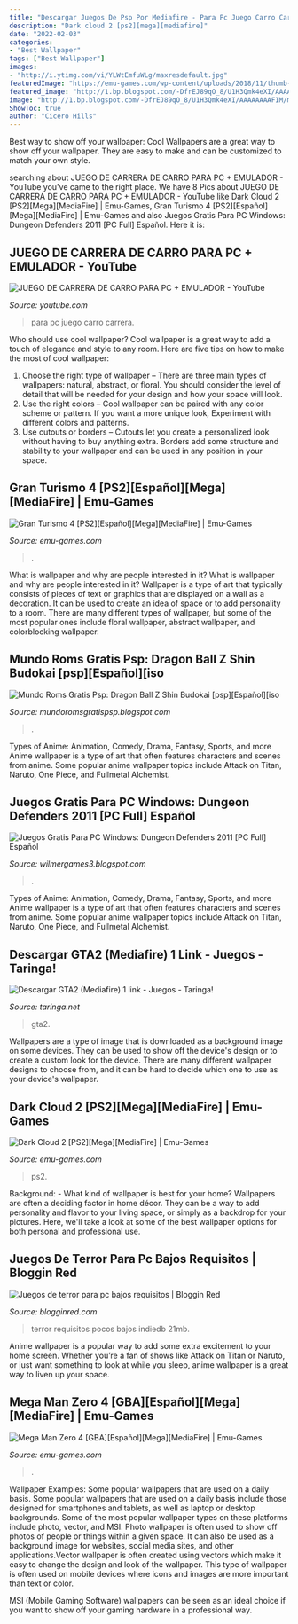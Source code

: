 ```yaml
---
title: "Descargar Juegos De Psp Por Mediafire - Para Pc Juego Carro Carrera"
description: "Dark cloud 2 [ps2][mega][mediafire]"
date: "2022-02-03"
categories:
- "Best Wallpaper"
tags: ["Best Wallpaper"]
images:
- "http://i.ytimg.com/vi/YLWtEmfuWLg/maxresdefault.jpg"
featuredImage: "https://emu-games.com/wp-content/uploads/2018/11/thumb-1920-689838-1024x576.jpg"
featured_image: "http://1.bp.blogspot.com/-DfrEJ89qO_8/U1H3Qmk4eXI/AAAAAAAAFIM/mWLKuBy0O0k/s1600/print4.png"
image: "http://1.bp.blogspot.com/-DfrEJ89qO_8/U1H3Qmk4eXI/AAAAAAAAFIM/mWLKuBy0O0k/s1600/print4.png"
ShowToc: true
author: "Cicero Hills"
---
```



Best way to show off your wallpaper:
Cool Wallpapers are a great way to show off your wallpaper. They are easy to make and can be customized to match your own style.

	

		
searching about JUEGO DE CARRERA DE CARRO PARA PC + EMULADOR - YouTube you've came to the right place. We have 8 Pics about JUEGO DE CARRERA DE CARRO PARA PC + EMULADOR - YouTube like Dark Cloud 2 [PS2][Mega][MediaFire] | Emu-Games, Gran Turismo 4 [PS2][Español][Mega][MediaFire] | Emu-Games and also Juegos Gratis Para PC Windows: Dungeon Defenders 2011 [PC Full] Español. Here it is:
		
    
## JUEGO DE CARRERA DE CARRO PARA PC + EMULADOR - YouTube

<img loading=lazy src="http://i.ytimg.com/vi/YLWtEmfuWLg/maxresdefault.jpg" onerror="this.onerror=null;this.src='https://tse3.mm.bing.net/th?id=OIP.sV6vaIjGBjVzAa9obup7IQHaEK&amp;pid=15.1';" alt="JUEGO DE CARRERA DE CARRO PARA PC + EMULADOR - YouTube">

_Source: youtube.com_

>para pc juego carro carrera. 

	

Who should use cool wallpaper?
Cool wallpaper is a great way to add a touch of elegance and style to any room. Here are five tips on how to make the most of cool wallpaper: 
1) Choose the right type of wallpaper – There are three main types of wallpapers: natural, abstract, or floral. You should consider the level of detail that will be needed for your design and how your space will look. 
2) Use the right colors – Cool wallpaper can be paired with any color scheme or pattern. If you want a more unique look, Experiment with different colors and patterns. 
3) Use cutouts or borders – Cutouts let you create a personalized look without having to buy anything extra. Borders add some structure and stability to your wallpaper and can be used in any position in your space.

    
## Gran Turismo 4 [PS2][Español][Mega][MediaFire] | Emu-Games

<img loading=lazy src="https://emu-games.com/wp-content/uploads/2018/12/Gran-Turismo-4-Cover-PAL.jpg" onerror="this.onerror=null;this.src='https://tse4.mm.bing.net/th?id=OIP.insAAcqAWWVowurdVOU-DwHaKc&amp;pid=15.1';" alt="Gran Turismo 4 [PS2][Español][Mega][MediaFire] | Emu-Games">

_Source: emu-games.com_

>. 

	

What is wallpaper and why are people interested in it?
What is wallpaper and why are people interested in it?
Wallpaper is a type of art that typically consists of pieces of text or graphics that are displayed on a wall as a decoration. It can be used to create an idea of space or to add personality to a room. There are many different types of wallpaper, but some of the most popular ones include floral wallpaper, abstract wallpaper, and colorblocking wallpaper.

    
## Mundo Roms Gratis Psp: Dragon Ball Z Shin Budokai [psp][Español][iso

<img loading=lazy src="https://3.bp.blogspot.com/-yS5ISBhgkFQ/XEEUyYuhwVI/AAAAAAAAE08/2egpcwVrVSYb--lkEbaAdlM7hY4_wMwQQCLcBGAs/s1600/Dragon_Ball_Z__Shin_Budokai_2-PSPScreenshots1644446.jpg" onerror="this.onerror=null;this.src='https://tse3.mm.bing.net/th?id=OIP.EsAGje4MVa07-GDAOjXzWwHaEM&amp;pid=15.1';" alt="Mundo Roms Gratis Psp: Dragon Ball Z Shin Budokai [psp][Español][iso">

_Source: mundoromsgratispsp.blogspot.com_

>. 

	

Types of Anime: Animation, Comedy, Drama, Fantasy, Sports, and more
Anime wallpaper is a type of art that often features characters and scenes from anime. Some popular anime wallpaper topics include Attack on Titan, Naruto, One Piece, and Fullmetal Alchemist.

    
## Juegos Gratis Para PC Windows: Dungeon Defenders 2011 [PC Full] Español

<img loading=lazy src="http://4.bp.blogspot.com/-Yh-jQoXpKsY/Tp-DbVM9n0I/AAAAAAAADtw/Bh1lzgB379M/w1200-h630-p-k-no-nu/dunfeon_defenders.jpg" onerror="this.onerror=null;this.src='https://tse4.mm.bing.net/th?id=OIP.svO_sPFnA18vl2DCMtY9jwDdEs&amp;pid=15.1';" alt="Juegos Gratis Para PC Windows: Dungeon Defenders 2011 [PC Full] Español">

_Source: wilmergames3.blogspot.com_

>. 

	

Types of Anime: Animation, Comedy, Drama, Fantasy, Sports, and more
Anime wallpaper is a type of art that often features characters and scenes from anime. Some popular anime wallpaper topics include Attack on Titan, Naruto, One Piece, and Fullmetal Alchemist.

    
## Descargar GTA2 (Mediafire) 1 Link - Juegos - Taringa!

<img loading=lazy src="https://t3.kn3.net/taringa/5/7/3/2/8/2/k773riclp/3DB.jpg" onerror="this.onerror=null;this.src='https://tse3.mm.bing.net/th?id=OIP.l3DXcgaq9wGWb-9sGlFU4AHaFj&amp;pid=15.1';" alt="Descargar GTA2 (Mediafire) 1 link - Juegos - Taringa!">

_Source: taringa.net_

>gta2. 

	

Wallpapers are a type of image that is downloaded as a background image on some devices. They can be used to show off the device's design or to create a custom look for the device. There are many different wallpaper designs to choose from, and it can be hard to decide which one to use as your device's wallpaper.

    
## Dark Cloud 2 [PS2][Mega][MediaFire] | Emu-Games

<img loading=lazy src="http://emu-games.com/wp-content/uploads/2019/05/Dark_Cloud_2_front_cover_US-768x1086.png" onerror="this.onerror=null;this.src='https://tse2.mm.bing.net/th?id=OIP.tf4CSjCJWmPVjwOzrb9adgHaKe&amp;pid=15.1';" alt="Dark Cloud 2 [PS2][Mega][MediaFire] | Emu-Games">

_Source: emu-games.com_

>ps2. 

	

Background: - What kind of wallpaper is best for your home?
Wallpapers are often a deciding factor in home décor. They can be a way to add personality and flavor to your living space, or simply as a backdrop for your pictures. Here, we'll take a look at some of the best wallpaper options for both personal and professional use.

    
## Juegos De Terror Para Pc Bajos Requisitos | Bloggin Red

<img loading=lazy src="http://1.bp.blogspot.com/-DfrEJ89qO_8/U1H3Qmk4eXI/AAAAAAAAFIM/mWLKuBy0O0k/s1600/print4.png" onerror="this.onerror=null;this.src='https://tse3.mm.bing.net/th?id=OIP.EG1WqU9US1ShAXGd6ZHOsgHaFh&amp;pid=15.1';" alt="Juegos de terror para pc bajos requisitos | Bloggin Red">

_Source: blogginred.com_

>terror requisitos pocos bajos indiedb 21mb. 

	

Anime wallpaper is a popular way to add some extra excitement to your home screen. Whether you’re a fan of shows like Attack on Titan or Naruto, or just want something to look at while you sleep, anime wallpaper is a great way to liven up your space.

    
## Mega Man Zero 4 [GBA][Español][Mega][MediaFire] | Emu-Games

<img loading=lazy src="https://emu-games.com/wp-content/uploads/2018/11/thumb-1920-689838-1024x576.jpg" onerror="this.onerror=null;this.src='https://tse1.mm.bing.net/th?id=OIP.1aBkOiPw7gum8j7qTS35WQHaEK&amp;pid=15.1';" alt="Mega Man Zero 4 [GBA][Español][Mega][MediaFire] | Emu-Games">

_Source: emu-games.com_

>. 

	

Wallpaper Examples: Some popular wallpapers that are used on a daily basis.
Some popular wallpapers that are used on a daily basis include those designed for smartphones and tablets, as well as laptop or desktop backgrounds. Some of the most popular wallpaper types on these platforms include photo, vector, and MSI. 
Photo wallpaper is often used to show off photos of people or things within a given space. It can also be used as a background image for websites, social media sites, and other applications.Vector wallpaper is often created using vectors which make it easy to change the design and look of the wallpaper. This type of wallpaper is often used on mobile devices where icons and images are more important than text or color. 

MSI (Mobile Gaming Software) wallpapers can be seen as an ideal choice if you want to show off your gaming hardware in a professional way.


